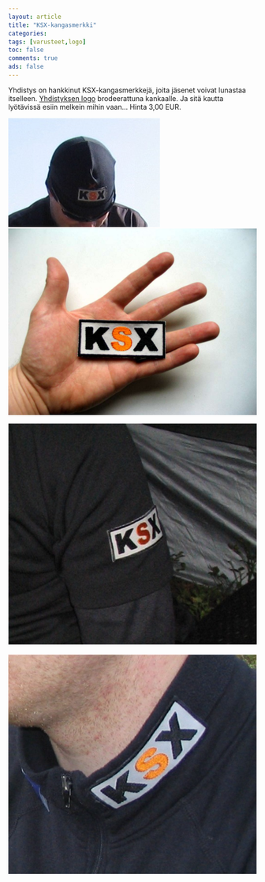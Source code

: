```yaml
---
layout: article 
title: "KSX-kangasmerkki" 
categories: 
tags: [varusteet,logo]
toc: false 
comments: true 
ads: false 
---
```


Yhdistys on hankkinut KSX-kangasmerkkejä, joita jäsenet voivat lunastaa
itselleen. [Yhdistyksen logo](/yhdistyksen-logo/) brodeerattuna kankaalle.
Ja sitä kautta lyötävissä esiin melkein mihin vaan... Hinta 3,00 EUR.

[![](/images/ksx-kangasmerkki/kangas3.jpg)](/images/ksx-kangasmerkki/kangas3.jpg) [![](/images/ksx-kangasmerkki/kangasmerkki_2b.jpg)](/images/ksx-kangasmerkki/kangasmerkki_2b.jpg)

[![](/images/ksx-kangasmerkki/kangas1.jpg)](/images/ksx-kangasmerkki/kangas1.jpg) [![](/images/ksx-kangasmerkki/kangas2.jpg)](/images/ksx-kangasmerkki/kangas2.jpg) 

